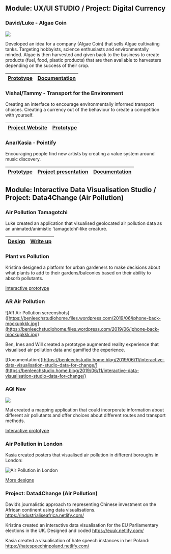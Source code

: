 ## Module: UX/UI STUDIO / Project: Digital Currency


### David/Luke - Algae Coin 

![](https://uploads-ssl.webflow.com/5b4cc508d95543c8be1d1104/5c43cdace006567946924b1c_s_70CBE87F0171D2AB086C061600147410A79F02B1F8F96DB7B5B01FD794023B88_1547649008323_Shop%2Balgae.jpeg)


Developed an idea for a company (Algae Coin) that sells Algae cultivating tanks. Targeting hobbyists, science enthusiasts and environmentally minded. Algae is then harvested and given back to the business to create products (fuel, food, plastic products) that are then available to harvesters depending on the success of their crop.   
	
| [Prototype](https://www.figma.com/proto/Cn6a2mfJk8jjjfH0Wkm79evM/algae?node-id=0%3A476&viewport=-730%2C-1149%2C0.147452&scaling=scale-down-width&redirected=1) | [Documentation](http://davidvalente.webflow.io/categories/digital-currency) |
|--|--|


### Vishal/Tammy - Transport for the Environment 

Creating an interface to encourage environmentally informed transport choices. Creating a currency out of the behaviour to create a competition with yourself.   

| [Project Website](https://yourtfe.webflow.io/) | [Prototype](https://projects.invisionapp.com/prototype/TFE-Interface-cjqu3e3ss002nke018payuipj/play/9e308733) |
|--|--|




### Ana/Kasia - Pointify 

Encouraging people find new artists by creating a value system around music discovery.

| [Prototype](https://xd.adobe.com/view/49392187-3fb1-43ce-5897-29931594b705-3f08/?fullscreen&hints=off) | [Project presentation](https://www.behance.net/gallery/75141451/pointi-fy-digital-music-platform) | [Documentation](https://www.dropbox.com/s/75a51ed6gbudy9c/DigitalCurrency03.pdf?dl=0)|
|--|--|--|


## Module: Interactive Data Visualisation Studio /  Project: Data4Change (Air Pollution)

### Air Pollution Tamagotchi

Luke created an application that visualised geolocated air pollution data as an animated/animistic ‘tamagotchi’-like creature. 

| [Design](https://lukewhetton.wixsite.com/mysite/copy-of-page-template-2?lightbox=dataItem-jv6jknru) | [Write up](https://lukewhetton.wixsite.com/mysite/copy-of-page-template-2?lightbox=dataItem-jv6jknru) |
|--|--|

### Plant vs Pollution

Kristina designed a platform for urban gardeners to make decisions about what plants to add to their gardens/balconies based on their ability to absorb pollutants.

[Interactive prototype](
https://xd.adobe.com/view/733fe26a-6db0-4494-5072-a8293da96920-050e/screen/4878f661-7da3-45e5-9881-27d5c2ef3087/Home)

### AR Air Pollution 

![AR Air Pollution screenshots]([https://benleechstudiohome.files.wordpress.com/2019/06/iphone-back-mockupkkk.jpg](https://benleechstudiohome.files.wordpress.com/2019/06/iphone-back-mockupkkk.jpg)

Ben, Ines and Will created a prototype augmented reality experience that visualised air pollution data and gamified the experience. 

[Documentation]([https://benleechstudio.home.blog/2019/06/11/interactive-data-visualisation-studio-data-for-change/](https://benleechstudio.home.blog/2019/06/11/interactive-data-visualisation-studio-data-for-change/)

### AQI Nav

![](https://workbymaielamin.000webhostapp.com/wp-content/uploads/2019/04/Screen-Shot-2019-04-28-at-00.51.04-1110x530.png)

Mai created a mapping application that could incorporate information about different air pollutants and offer choices about different routes and transport methods.

[Interactive prototype](https://xd.adobe.com/view/a89ce058-6fda-4c8a-5a73-c9f299fdbff8-dead/?fullscreen)

### Air Pollution in London

Kasia created posters that visualised air pollution in different boroughs in London:

![Air Pollution in London](https://mir-s3-cdn-cf.behance.net/project_modules/2800_opt_1/efad8879259045.5cbe100fc8164.jpg)

[More designs](https://www.behance.net/gallery/79259045/Data-for-change-posters-design)


### Project: Data4Change (Air Pollution)

David’s journalistic approach to representing Chinese investment on the African continent using data visualisations.
https://industrialiseafrica.netlify.com/ 

Kristina created an interactive data visualisation for the EU Parliamentary elections in the UK. Designed and coded
https://euuk.netlify.com/

Kasia created a visualisation of hate speech instances in her Poland:
https://hatespeechinpoland.netlify.com/
<!--stackedit_data:
eyJoaXN0b3J5IjpbMTM1MzI2MzMzNiw0MTUyODc0NDksMTgzNj
E3NzMyMywtOTQ1NzI1ODUxLC02ODk4ODI2NDIsLTIwODg3NDY2
MTJdfQ==
-->